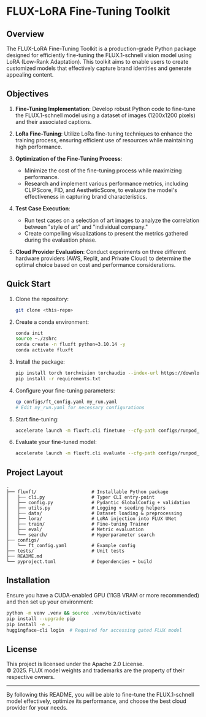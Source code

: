 # FLUX-LoRA Fine-Tuning Toolkit  
   
## Overview  
   
The FLUX-LoRA Fine-Tuning Toolkit is a production-grade Python package designed for efficiently fine-tuning the FLUX.1-schnell vision model using LoRA (Low-Rank Adaptation). This toolkit aims to enable users to create customized models that effectively capture brand identities and generate appealing content.  
   
## Objectives  
   
1. **Fine-Tuning Implementation**: Develop robust Python code to fine-tune the FLUX.1-schnell model using a dataset of images (1200x1200 pixels) and their associated captions.  
   
2. **LoRa Fine-Tuning**: Utilize LoRa fine-tuning techniques to enhance the training process, ensuring efficient use of resources while maintaining high performance.  
   
3. **Optimization of the Fine-Tuning Process**:   
   - Minimize the cost of the fine-tuning process while maximizing performance.  
   - Research and implement various performance metrics, including CLIPScore, FID, and AestheticScore, to evaluate the model's effectiveness in capturing brand characteristics.  
   
4. **Test Case Execution**:   
   - Run test cases on a selection of art images to analyze the correlation between "style of art" and "individual company."  
   - Create compelling visualizations to present the metrics gathered during the evaluation phase.  
   
5. **Cloud Provider Evaluation**: Conduct experiments on three different hardware providers (AWS, Replit, and Private Cloud) to determine the optimal choice based on cost and performance considerations.  
   
## Quick Start  
   
1. Clone the repository:  
   ```bash  
   git clone <this-repo>  
   ```  
   
2. Create a conda environment:  
   ```bash  
   conda init
   source ~./zshrc
   conda create -n fluxft python=3.10.14 -y
   conda activate fluxft
   ```  
   
3. Install the package:  
   ```bash  
   pip install torch torchvision torchaudio --index-url https://download.pytorch.org/whl/cu121 
   pip install -r requirements.txt
   ```  
   
4. Configure your fine-tuning parameters:  
   ```bash  
   cp configs/ft_config.yaml my_run.yaml  
   # Edit my_run.yaml for necessary configurations  
   ```  
   
5. Start fine-tuning:  
   ```bash  
   accelerate launch -m fluxft.cli finetune --cfg-path configs/runpod_config.yaml
   ```  
   
6. Evaluate your fine-tuned model:  
   ```bash  
   accelerate launch -m fluxft.cli evaluate --cfg-path configs/runpod_config.yaml --lora-path outputs/ckpt-final --prompts-file prompts.txt  
   ```  
   
## Project Layout  
   
```  
.  
├── fluxft/                    # Installable Python package  
│   ├── cli.py                 # Typer CLI entry-point  
│   ├── config.py              # Pydantic GlobalConfig + validation  
│   ├── utils.py               # Logging + seeding helpers  
│   ├── data/                  # Dataset loading & preprocessing  
│   ├── lora/                  # LoRA injection into FLUX UNet  
│   ├── train/                 # Fine-tuning Trainer  
│   ├── eval/                  # Metric evaluation  
│   └── search/                # Hyperparameter search  
├── configs/  
│   └── ft_config.yaml         # Example config  
├── tests/                     # Unit tests  
├── README.md  
└── pyproject.toml             # Dependencies + build  
```  
   
## Installation  
   
Ensure you have a CUDA-enabled GPU (11GB VRAM or more recommended) and then set up your environment:  
   
```bash  
python -m venv .venv && source .venv/bin/activate  
pip install --upgrade pip  
pip install -e .  
huggingface-cli login  # Required for accessing gated FLUX model  
```  
   
## License  
   
This project is licensed under the Apache 2.0 License.    
© 2025. FLUX model weights and trademarks are the property of their respective owners.  
   
---  
   
By following this README, you will be able to fine-tune the FLUX.1-schnell model effectively, optimize its performance, and choose the best cloud provider for your needs.